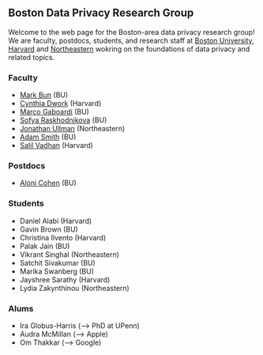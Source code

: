 ## Boston Data  Privacy Research Group


Welcome to the web page for the Boston-area data privacy research group! We are faculty, postdocs, students, and research staff at [Boston University](http://bu.edu), [Harvard](http://harvar.edu) and [Northeastern](http://neu.edu) wokring on the foundations of data privacy and related topics. 

### Faculty 

- [Mark Bun](https://cs-people.bu.edu/mbun/) (BU)
- [Cynthia Dwork](https://dwork.seas.harvard.edu/) (Harvard)
- [Marco Gaboardi](https://cs-people.bu.edu/gaboardi/) (BU)
- [Sofya Raskhodnikova](https://cs-people.bu.edu/sofya/) (BU)
- [Jonathan Ullman](https://www.ccs.neu.edu/home/jullman/) (Northeastern)
- [Adam Smith](https://cs-people.bu.edu/ads22/) (BU)
- [Salil Vadhan](https://salil.seas.harvard.edu) (Harvard)

### Postdocs

- [Aloni Cohen](https://aloni.net/) (BU)

### Students 

- Daniel Alabi (Harvard)
- Gavin Brown (BU)
- Christina Ilvento (Harvard)
- Palak Jain  (BU)
- Vikrant Singhal (Northeastern)
- Satchit Sivakumar (BU)
- Marika Swanberg (BU)
- Jayshree Sarathy (Harvard)
- Lydia Zakynthinou (Northeastern)


### Alums 

- Ira Globus-Harris (--> PhD at UPenn)
- Audra McMillan (--> Apple)
- Om Thakkar (--> Google)


